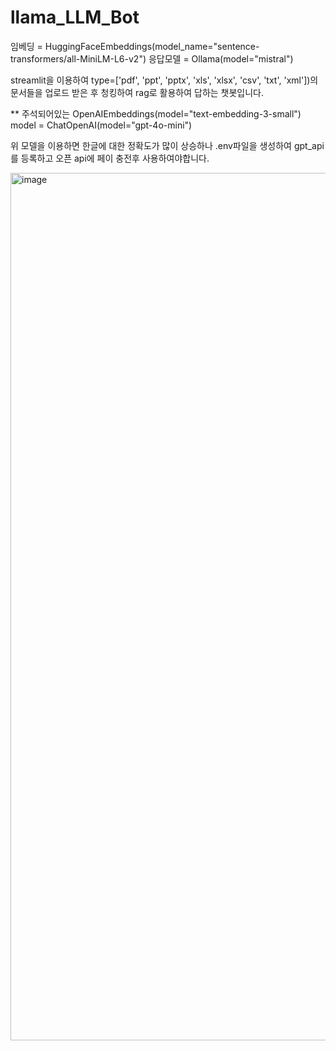 # llama_LLM_Bot


임베딩 = HuggingFaceEmbeddings(model_name="sentence-transformers/all-MiniLM-L6-v2")
응답모델 =  Ollama(model="mistral")

streamlit을 이용하여 type=['pdf', 'ppt', 'pptx', 'xls', 'xlsx', 'csv', 'txt', 'xml'])의 문서들을 업로드 받은 후 청킹하여 rag로 활용하여 답하는 챗봇입니다.



**
주석되어있는 
OpenAIEmbeddings(model="text-embedding-3-small")
model = ChatOpenAI(model="gpt-4o-mini")

위 모델을 이용하면 한글에 대한 정확도가 많이 상승하나 .env파일을 생성하여 gpt_api를 등록하고 오픈 api에 페이 충전후 사용하여야합니다.

<img width="1388" alt="image" src="https://github.com/user-attachments/assets/c6992f37-ab4c-4d9b-9e24-975c43214f80" />
